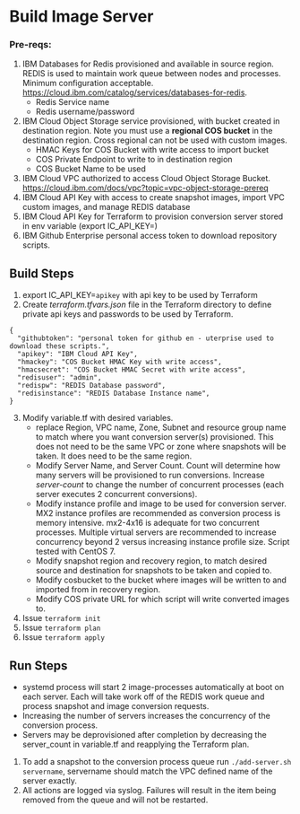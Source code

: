# Build Image Server

### Pre-reqs:
1. IBM Databases for Redis provisioned and available in source region.  REDIS is used to maintain work queue between nodes and processes.  Minimum configuration acceptable.  https://cloud.ibm.com/catalog/services/databases-for-redis.
    * Redis Service name
    * Redis username/password
2. IBM Cloud Object Storage service provisioned, with bucket created in destination region. Note you must use a **regional COS bucket** in the destination region.  Cross regional can not be used with custom images.
    * HMAC Keys for COS Bucket with write access to import bucket
    * COS Private Endpoint to write to in destination region
    * COS Bucket Name to be used
3. IBM Cloud VPC authorized to access Cloud Object Storage Bucket. https://cloud.ibm.com/docs/vpc?topic=vpc-object-storage-prereq
4. IBM Cloud API Key with access to create snapshot images, import VPC custom images, and manage REDIS database
5. IBM Cloud API Key for Terraform to provision conversion server stored in env variable (export IC_API_KEY=)
6. IBM Github Enterprise personal access token to download repository scripts.    

## Build Steps
1. export IC_API_KEY=`apikey` with api key to be used by Terraform
2. Create _terraform.tfvars.json_ file in the Terraform directory to define private api keys and passwords to be used by Terraform.
````
{
  "githubtoken": "personal token for github en - uterprise used to download these scripts.",
  "apikey": "IBM Cloud API Key",
  "hmackey": "COS Bucket HMAC Key with write access",
  "hmacsecret": "COS Bucket HMAC Secret with write access",
  "redisuser": "admin",
  "redispw": "REDIS Database password",
  "redisinstance": "REDIS Database Instance name",
}
````
3.  Modify variable.tf with desired variables.
    * replace Region, VPC name, Zone, Subnet and resource group name to match where you want conversion server(s) provisioned.  This does not need to be the same VPC or zone where snapshots will be taken.  It does need to be the same region.
    * Modify Server Name, and Server Count.  Count will determine how many servers will be provisioned to run conversions.  Increase _server-count_ to change the number of concurrent processes (each server executes 2 concurrent conversions).   
    * Modify instance profile and image to be used for conversion server.  MX2 instance profiles are recommended as conversion process is memory intensive.  mx2-4x16 is adequate for two concurrent processes.  Multiple virtual servers are recommended to increase concurrency beyond 2 versus increasing instance profile size.  Script tested with CentOS 7.
    * Modify snapshot region and recovery region, to match desired source and destination for snapshots to be taken and copied to.
    * Modify cosbucket to the bucket where images will be written to and imported from in recovery region. 
    * Modify COS private URL for which script will write converted images to.
4.  Issue `terraform init`
5.  Issue `terraform plan`
6.  Issue `terraform apply`

## Run Steps
* systemd process will start 2 image-processes automatically at boot on each server.   Each will take work off of the REDIS work queue and process snapshot and image conversion requests.
* Increasing the number of servers increases the concurrency of the conversion process.   
* Servers may be deprovisioned after completion by decreasing the server_count in variable.tf and reapplying the Terraform plan.

1.  To add a snapshot to the conversion process queue run `./add-server.sh servername`, servername should match the VPC defined name of the server exactly.
2.  All actions are logged via syslog.   Failures will result in the item being removed from the queue and will not be restarted.
